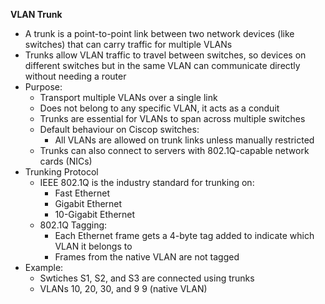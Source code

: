 **VLAN Trunk**
- A trunk is a point-to-point link between two network devices (like switches) that can carry traffic for multiple VLANs
- Trunks allow VLAN traffic to travel between switches, so devices on different switches but in the same VLAN can communicate directly without needing a router
- Purpose:
	- Transport multiple VLANs over a single link
	- Does not belong to any specific VLAN, it acts as a conduit
	- Trunks are essential for VLANs to span across multiple switches
	- Default behaviour on Ciscop switches:
		- All VLANs are allowed on trunk links unless manually restricted
	- Trunks can also connect to servers with 802.1Q-capable network cards (NICs)
- Trunking Protocol
	- IEEE 802.1Q is the industry standard for trunking on:
		- Fast Ethernet
		- Gigabit Ethernet
		- 10-Gigabit Ethernet
	- 802.1Q Tagging:
		- Each Ethernet frame gets a 4-byte tag added to indicate which VLAN it belongs to
		- Frames from the native VLAN are not tagged
- Example:
	- Swtiches S1, S2, and S3 are connected using trunks
	- VLANs 10, 20, 30, and 9 9 (native VLAN)